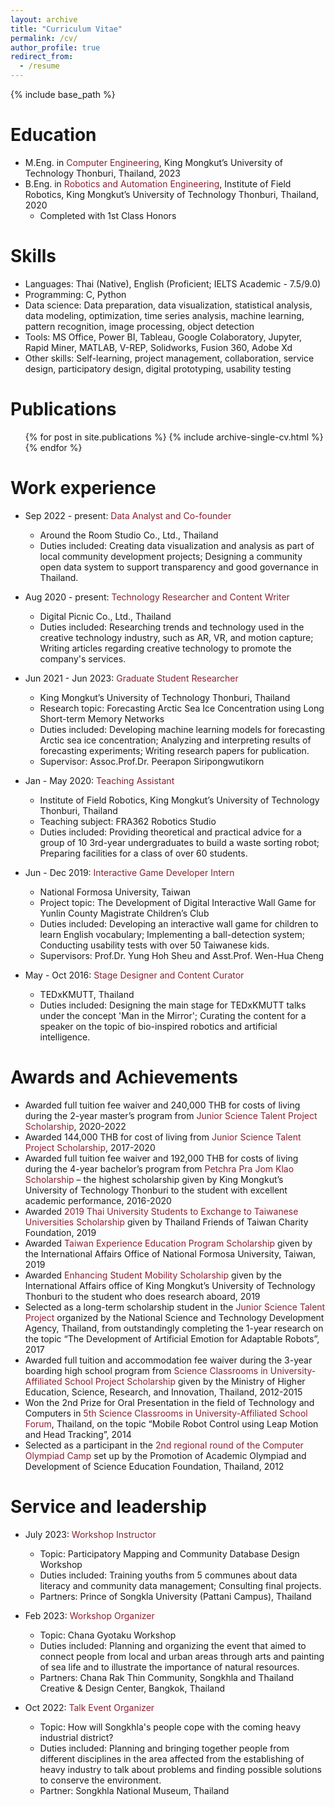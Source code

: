 ```yaml
---
layout: archive
title: "Curriculum Vitae"
permalink: /cv/
author_profile: true
redirect_from:
  - /resume
---
```


{% include base_path %}

Education
======
* M.Eng. in <span style="color: #8b2130;">Computer Engineering</span>, King Mongkut’s University of Technology Thonburi, Thailand, 2023
* B.Eng. in <span style="color: #8b2130;">Robotics and Automation Engineering</span>, Institute of Field Robotics, King Mongkut’s University of Technology Thonburi, Thailand, 2020
  * Completed with 1st Class Honors

Skills
======
* Languages: Thai (Native), English (Proficient; IELTS Academic - 7.5/9.0)
* Programming: C, Python
* Data science: Data preparation, data visualization, statistical analysis, data modeling, optimization, time series analysis, machine learning, pattern recognition, image processing, object detection
* Tools: MS Office, Power BI, Tableau, Google Colaboratory, Jupyter, Rapid Miner, MATLAB, V-REP, Solidworks, Fusion 360, Adobe Xd
* Other skills: Self-learning, project management, collaboration, service design, participatory design, digital prototyping, usability testing

Publications
======
  <ul>{% for post in site.publications %}
    {% include archive-single-cv.html %}
  {% endfor %}</ul>

Work experience
======
* Sep 2022 - present: <span style="color: #8b2130;">Data Analyst and Co-founder</span>
  * Around the Room Studio Co., Ltd., Thailand
  * Duties included: Creating data visualization and analysis as part of local community development projects; Designing a community open data system to support transparency and good governance in Thailand.

* Aug 2020 - present: <span style="color: #8b2130;">Technology Researcher and Content Writer</span>
  * Digital Picnic Co., Ltd., Thailand
  * Duties included: Researching trends and technology used in the creative technology industry, such as AR, VR, and motion capture; Writing articles regarding creative technology to promote the company's services.

* Jun 2021 - Jun 2023: <span style="color: #8b2130;">Graduate Student Researcher</span>
  * King Mongkut’s University of Technology Thonburi, Thailand
  * Research topic: Forecasting Arctic Sea Ice Concentration using Long Short-term Memory Networks
  * Duties included: Developing machine learning models for forecasting Arctic sea ice concentration; Analyzing and interpreting results of forecasting experiments; Writing research papers for publication.
  * Supervisor: Assoc.Prof.Dr. Peerapon Siripongwutikorn

* Jan - May 2020: <span style="color: #8b2130;">Teaching Assistant</span>
  * Institute of Field Robotics, King Mongkut’s University of Technology Thonburi, Thailand
  * Teaching subject: FRA362 Robotics Studio
  * Duties included: Providing theoretical and practical advice for a group of 10 3rd-year undergraduates to build a waste sorting robot; Preparing facilities for a class of over 60 students.

* Jun - Dec 2019: <span style="color: #8b2130;">Interactive Game Developer Intern</span>
  * National Formosa University, Taiwan
  * Project topic: The Development of Digital Interactive Wall Game for Yunlin County Magistrate Children’s Club
  * Duties included: Developing an interactive wall game for children to learn English vocabulary; Implementing a ball-detection system; Conducting usability tests with over 50 Taiwanese kids.
  * Supervisors: Prof.Dr. Yung Hoh Sheu and Asst.Prof. Wen-Hua Cheng

* May - Oct 2016: <span style="color: #8b2130;">Stage Designer and Content Curator</span>
  * TEDxKMUTT, Thailand
  * Duties included: Designing the main stage for TEDxKMUTT talks under the concept 'Man in the Mirror'; Curating the content for a speaker on the topic of bio-inspired robotics and artificial intelligence.

Awards and Achievements
======
* Awarded full tuition fee waiver and 240,000 THB for costs of living during the 2-year master’s program from <span style="color: #8b2130;">Junior Science Talent Project Scholarship</span>, 2020-2022
* Awarded 144,000 THB for cost of living from <span style="color: #8b2130;">Junior Science Talent Project Scholarship</span>, 2017-2020
* Awarded full tuition fee waiver and 192,000 THB for costs of living during the 4-year bachelor’s program from <span style="color: #8b2130;">Petchra Pra Jom Klao Scholarship</span> – the highest scholarship given by King Mongkut’s University of Technology Thonburi to the student with excellent academic performance, 2016-2020
* Awarded <span style="color: #8b2130;">2019 Thai University Students to Exchange to Taiwanese Universities Scholarship</span> given by Thailand Friends of Taiwan Charity Foundation, 2019
* Awarded <span style="color: #8b2130;">Taiwan Experience Education Program Scholarship</span> given by the International Affairs Office of National Formosa University, Taiwan, 2019
* Awarded <span style="color: #8b2130;">Enhancing Student Mobility Scholarship</span> given by the International Affairs office of King Mongkut’s University of Technology Thonburi to the student who does research aboard, 2019
* Selected as a long-term scholarship student in the <span style="color: #8b2130;">Junior Science Talent Project</span> organized by the National Science and Technology Development Agency, Thailand, from outstandingly completing the 1-year research on the topic “The Development of Artificial Emotion for Adaptable Robots”, 2017
* Awarded full tuition and accommodation fee waiver during the 3-year boarding high school program from <span style="color: #8b2130;">Science Classrooms in University-Affiliated School Project Scholarship</span> given by the Ministry of Higher Education, Science, Research, and Innovation, Thailand, 2012-2015
* Won the 2nd Prize for Oral Presentation in the field of Technology and Computers in <span style="color: #8b2130;">5th Science Classrooms in University-Affiliated School Forum</span>, Thailand, on the topic “Mobile Robot Control using Leap Motion and Head Tracking”, 2014
* Selected as a participant in the <span style="color: #8b2130;">2nd regional round of the Computer Olympiad Camp</span> set up by the Promotion of Academic Olympiad and Development of Science Education Foundation, Thailand, 2012

Service and leadership
======
* July 2023: <span style="color: #8b2130;">Workshop Instructor</span>
  * Topic: Participatory Mapping and Community Database Design Workshop
  * Duties included: Training youths from 5 communes about data literacy and community data management; Consulting final projects.
  * Partners: Prince of Songkla University (Pattani Campus), Thailand

* Feb 2023: <span style="color: #8b2130;">Workshop Organizer</span>
  * Topic: Chana Gyotaku Workshop
  * Duties included: Planning and organizing the event that aimed to connect people from local and urban areas through arts and painting of sea life and to illustrate the importance of natural resources.
  * Partners: Chana Rak Thin Community, Songkhla and Thailand Creative & Design Center, Bangkok, Thailand

* Oct 2022: <span style="color: #8b2130;">Talk Event Organizer</span>
  * Topic: How will Songkhla's people cope with the coming heavy industrial district?
  * Duties included: Planning and bringing together people from different disciplines in the area affected from the establishing of heavy industry to talk about problems and finding possible solutions to conserve the environment.
  * Partner: Songkhla National Museum, Thailand

<!---
Talks
======
  <ul>{% for post in site.talks %}
    {% include archive-single-talk-cv.html %}
  {% endfor %}</ul>
  
Teaching
======
  <ul>{% for post in site.teaching %}
    {% include archive-single-cv.html %}
  {% endfor %}</ul>
--->
